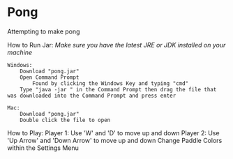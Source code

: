 # Pong
Attempting to make pong 

How to Run Jar:
    *Make sure you have the latest JRE or JDK installed on your machine*
    
    Windows:
        Download "pong.jar"
        Open Command Prompt
            Found by clicking the Windows Key and typing "cmd"
        Type "java -jar " in the Command Prompt then drag the file that was downloaded into the Command Prompt and press enter
    
    Mac:
        Download "pong.jar"
        Double click the file to open

How to Play:
    Player 1: Use 'W' and 'D' to move up and down
    Player 2: Use 'Up Arrow' and 'Down Arrow' to move up and down
    Change Paddle Colors within the Settings Menu

